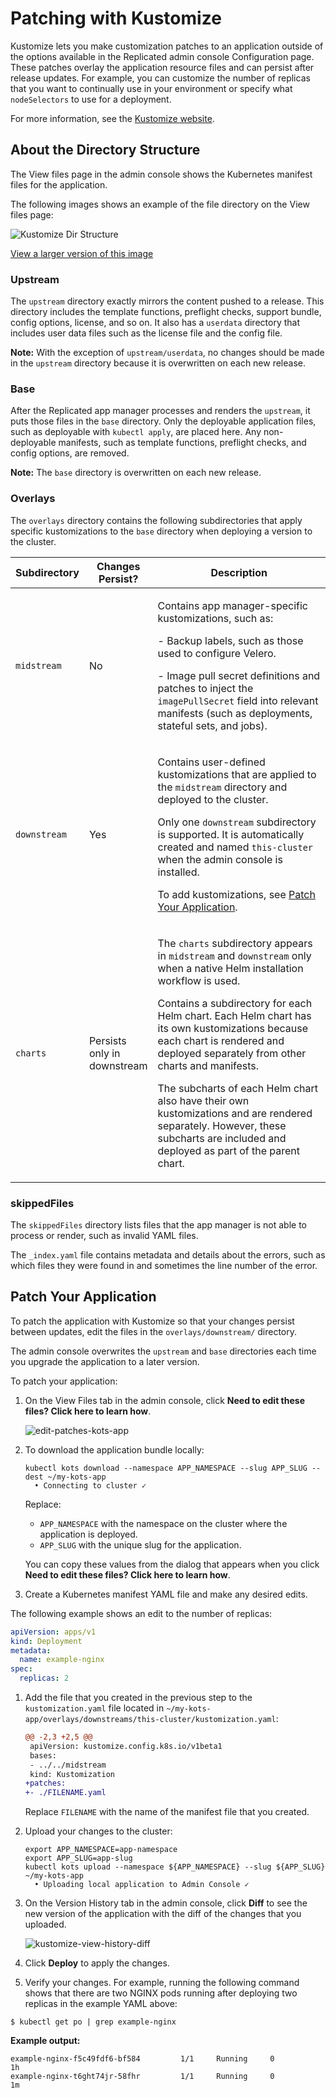 # Patching with Kustomize

Kustomize lets you make customization patches to an application outside of the options available in the Replicated admin console Configuration page. These patches overlay the application resource files and can persist after release updates. For example, you can customize the number of replicas that you want to continually use in your environment or specify what `nodeSelectors` to use for a deployment.

For more information, see the [Kustomize website](https://kustomize.io).

## About the Directory Structure

The View files page in the admin console shows the Kubernetes manifest files for the application.

The following images shows an example of the file directory on the View files page:

![Kustomize Dir Structure](/images/kustomize-dir-structure.png)

[View a larger version of this image](/images/kustomize-dir-structure.png)

### Upstream

The `upstream` directory exactly mirrors the content pushed to a release.
This directory includes the template functions, preflight checks, support bundle, config options, license, and so on.
It also has a `userdata` directory that includes user data files such as the license file and the config file.

**Note:** With the exception of `upstream/userdata`, no changes should be made in the `upstream` directory because it is overwritten on each new release.

### Base

After the Replicated app manager processes and renders the `upstream`, it puts those files in the `base` directory. Only the deployable application files, such as deployable with `kubectl apply`, are placed here. Any non-deployable manifests, such as template functions, preflight checks, and config options, are removed.

**Note:** The `base` directory is overwritten on each new release.

### Overlays

The `overlays` directory contains the following subdirectories that apply specific kustomizations to the `base` directory when deploying a version to the cluster.

  <table>
    <thead>
      <tr>
        <th width="20%">Subdirectory</th>
        <th width="10%">Changes Persist?</th>
        <th width="70%">Description</th>
      </tr>
    </thead>
      <tr>
        <td><code>midstream</code></td>
        <td>No</td>
        <td><p>Contains app manager-specific kustomizations, such as:</p><p>- Backup labels, such as those used to configure Velero.</p><p>- Image pull secret definitions and patches to inject the <code>imagePullSecret</code> field into relevant manifests (such as deployments, stateful sets, and jobs).</p></td>
      </tr>
      <tr>
        <td><code>downstream</code></td>
        <td>Yes</td>
        <td><p>Contains user-defined kustomizations that are applied to the <code>midstream</code> directory and deployed to the cluster.</p><p>Only one <code>downstream</code> subdirectory is supported. It is automatically created and named <code>this-cluster</code> when the admin console is installed.</p><p>To add kustomizations, see <a href="#patch-your-application">Patch Your Application</a>.</p></td>
      </tr>
      <tr>
        <td><code>charts</code></td>
        <td>Persists only in downstream</td>
        <td><p>The <code>charts</code> subdirectory appears in <code>midstream</code> and <code>downstream</code> only when a native Helm installation workflow is used.</p><p>Contains a subdirectory for each Helm chart. Each Helm chart has its own kustomizations because each chart is rendered and deployed separately from other charts and manifests.</p><p>The subcharts of each Helm chart also have their own kustomizations and are rendered separately. However, these subcharts are included and deployed as part of the parent chart.</p></td>
      </tr>
  </table>

### skippedFiles

The `skippedFiles` directory lists files that the app manager is not able to process or render, such as invalid YAML files.

The `_index.yaml` file contains metadata and details about the errors, such as which files they were found in and sometimes the line number of the error.

## Patch Your Application

To patch the application with Kustomize so that your changes persist between updates, edit the files in the `overlays/downstream/` directory.

The admin console overwrites the `upstream` and `base` directories each time you upgrade the application to a later version.

To patch your application:

1. On the View Files tab in the admin console, click **Need to edit these files? Click here to learn how**.

   ![edit-patches-kots-app](/images/edit-patches-kots-app.png)

1. To download the application bundle locally:

   ```shell
   kubectl kots download --namespace APP_NAMESPACE --slug APP_SLUG --dest ~/my-kots-app
     • Connecting to cluster ✓
   ```
   Replace:
   * `APP_NAMESPACE` with the namespace on the cluster where the application is deployed.
   * `APP_SLUG` with the unique slug for the application.

   You can copy these values from the dialog that appears when you click **Need to edit these files? Click here to learn how**.

1. Create a Kubernetes manifest YAML file and make any desired edits.

  The following example shows an edit to the number of replicas:

   ```yaml
   apiVersion: apps/v1
   kind: Deployment
   metadata:
     name: example-nginx
   spec:
     replicas: 2
   ```

1. Add the file that you created in the previous step to the `kustomization.yaml` file located in `~/my-kots-app/overlays/downstreams/this-cluster/kustomization.yaml`:

   ```diff
   @@ -2,3 +2,5 @@
    apiVersion: kustomize.config.k8s.io/v1beta1
    bases:
    - ../../midstream
    kind: Kustomization
   +patches:
   +- ./FILENAME.yaml
   ```
   Replace `FILENAME` with the name of the manifest file that you created.

1. Upload your changes to the cluster:

   ```shell
   export APP_NAMESPACE=app-namespace
   export APP_SLUG=app-slug
   kubectl kots upload --namespace ${APP_NAMESPACE} --slug ${APP_SLUG} ~/my-kots-app
     • Uploading local application to Admin Console ✓
   ```

1. On the Version History tab in the admin console, click **Diff** to see the new version of the application with the diff of the changes that you uploaded.

   ![kustomize-view-history-diff](/images/kustomize-view-history-diff.png)

1. Click **Deploy** to apply the changes.

1. Verify your changes. For example, running the following command shows that there are two NGINX pods running after deploying two replicas in the example YAML above:

  ```shell
  $ kubectl get po | grep example-nginx
  ```
  **Example output:**

  ```shell
  example-nginx-f5c49fdf6-bf584         1/1     Running     0          1h
  example-nginx-t6ght74jr-58fhr         1/1     Running     0          1m
  ```
